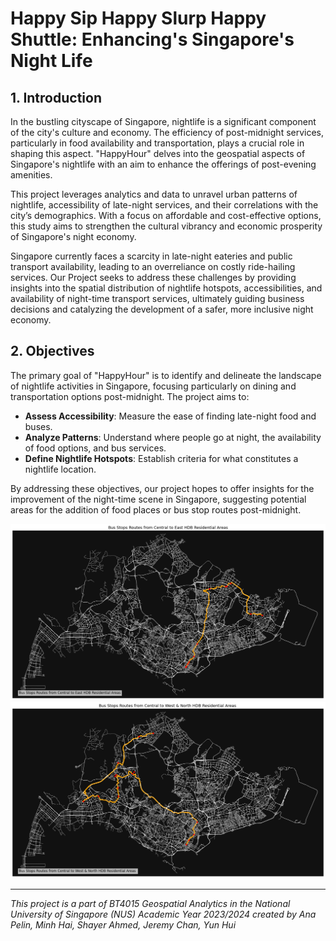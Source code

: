 # Happy Sip Happy Slurp Happy Shuttle: Enhancing's Singapore's Night Life

## 1. Introduction

In the bustling cityscape of Singapore, nightlife is a significant component of the city's culture and economy. The efficiency of post-midnight services, particularly in food availability and transportation, plays a crucial role in shaping this aspect. "HappyHour" delves into the geospatial aspects of Singapore's nightlife with an aim to enhance the offerings of post-evening amenities.

This project leverages analytics and data to unravel urban patterns of nightlife, accessibility of late-night services, and their correlations with the city’s demographics. With a focus on affordable and cost-effective options, this study aims to strengthen the cultural vibrancy and economic prosperity of Singapore's night economy.

Singapore currently faces a scarcity in late-night eateries and public transport availability, leading to an overreliance on costly ride-hailing services. Our Project seeks to address these challenges by providing insights into the spatial distribution of nightlife hotspots, accessibilities, and availability of night-time transport services, ultimately guiding business decisions and catalyzing the development of a safer, more inclusive night economy.

## 2. Objectives

The primary goal of "HappyHour" is to identify and delineate the landscape of nightlife activities in Singapore, focusing particularly on dining and transportation options post-midnight. The project aims to:

- **Assess Accessibility**: Measure the ease of finding late-night food and buses.
- **Analyze Patterns**: Understand where people go at night, the availability of food options, and bus services.
- **Define Nightlife Hotspots**: Establish criteria for what constitutes a nightlife location.

By addressing these objectives, our project hopes to offer insights for the improvement of the night-time scene in Singapore, suggesting potential areas for the addition of food places or bus stop routes post-midnight.

![east_optimal_bus_route.png](Assets%2Feast_optimal_bus_route.png)
![west_optimal_busroute.png](Assets%2Fwest_optimal_busroute.png)

---
*This project is a part of BT4015 Geospatial Analytics in the National University of Singapore (NUS) Academic Year 2023/2024 created by Ana Pelin, Minh Hai, Shayer Ahmed, Jeremy Chan, Yun Hui*

